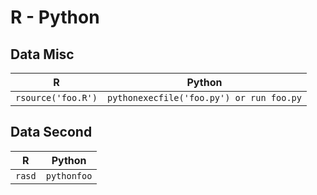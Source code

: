 # R - Python


## Data Misc

| R                      | Python                                       |
|------------------------|----------------------------------------------|
| ```rsource('foo.R')``` | ```pythonexecfile('foo.py') or run foo.py``` |

## Data Second

| R          | Python          |
|------------|-----------------|
| ```rasd``` | ```pythonfoo``` |

